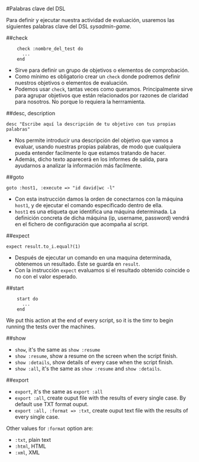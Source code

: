 
#Palabras clave del DSL

Para definir y ejecutar nuestra actividad de evaluación, usaremos
las siguientes palabras clave del DSL *sysadmin-game*.

##check

```
    check :nombre_del_test do 
      ... 
    end
```

* Sirve para definir un grupo de objetivos o elementos de comprobación.
* Como mínimo es obligatorio crear un `check` donde podremos definir nuestros
objetivos o elementos de evaluación.
* Podemos usar `check`, tantas veces como queramos. Principalmente sirve
para agrupar objetivos que están relacionados por razones de claridad para nosotros.
No porque lo requiera la herrramienta.

##desc, description

`desc "Escribe aquí la descripción de tu objetivo con tus propias palabras"`

* Nos permite introducir una descripción del objetivo que vamos a evaluar,
usando nuestras propias palabras, de modo que cualquiera pueda entender
facilmente lo que estamos tratando de hacer.
* Además, dicho texto aparecerá en los informes de salida, para ayudarnos
a analizar la información más facilmente.

##goto

`goto :host1, :execute => "id david|wc -l"`

* Con esta instrucción damos la orden de conectarnos con la máquina `host1`,
y de ejecutar el comando especificado dentro de ella.
* `host1` es una etiqueta que identifica una máquina determinada. La definición
concreta de dicha máquina (ip, username, password) vendrá en el fichero
de configuración que acompaña al script.

##expect

`expect result.to_i.equal?(1)`

* Después de ejecutar un comando en una maquina determinada, obtenemos un resultado.
Éste se guarda en `result`.
* Con la instrucción `expect` evaluamos si el resultado obtenido coincide o no con el valor
esperado.

##start

```
    start do
      ...
    end
```

We put this action at the end of every script, so it is the timr to begin
running the tests over the machines.


##show
* `show`, it's the same as `show :resume`
* `show :resume`, show a resume on the screen when the script finish.
* `show :details`, show details of every case when the script finish.
* `show :all`, it's the same as `show :resume` and `show :details`.

##export
* `export`, it's the same as `export :all`
* `export :all`, create ouput file with the results of every single case.
By default use TXT format ouput.
* `export :all, :format => :txt`, create ouput text file with the results of every single case.

Other values for `:format` option are:
* `:txt`, plain text
* `:html`, HTML
* `:xml`, XML
